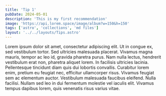 ```yaml
---
title: 'Tip 1'
pubDate: 2024-05-01
description: 'This is my first recommendation'
image: 'https://api.lorem.space/image/album?w=150&h=150'
tags: ['astro', 'collections', 'md files']
layout: '../../layouts/Tips.astro'
---
```


Lorem ipsum dolor sit amet, consectetur adipiscing elit. Ut in congue ex, sed vestibulum tortor. Sed ultricies malesuada placerat. Vivamus magna mauris, tempor ac leo id, gravida pharetra purus. Nam nulla lectus, hendrerit vestibulum erat non, pharetra aliquet lorem. In facilisis ultricies lacinia. Pellentesque tincidunt diam quis dui lobortis convallis. Curabitur lorem enim, pretium eu feugiat nec, efficitur ullamcorper risus. Vivamus feugiat sem ac elementum auctor. Vestibulum malesuada faucibus eleifend. Nulla facilisi. Nullam sed leo in dui fermentum molestie vel iaculis elit. Vivamus tempus dapibus lorem, quis venenatis risus varius vitae.
